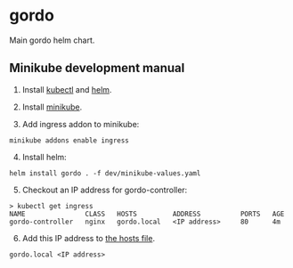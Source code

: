 # gordo

Main gordo helm chart.

## Minikube development manual


1. Install [kubectl](https://kubernetes.io/docs/tasks/tools/#kubectl) and [helm](https://helm.sh/docs/intro/install/).
2. Install [minikube](https://minikube.sigs.k8s.io/docs/start/).

3. Add ingress addon to minikube:
```
minikube addons enable ingress
```
4. Install helm:
```
helm install gordo . -f dev/minikube-values.yaml
```
5. Checkout an IP address for gordo-controller:
```
> kubectl get ingress
NAME               CLASS   HOSTS         ADDRESS          PORTS   AGE
gordo-controller   nginx   gordo.local   <IP address>     80      4m
```
6. Add this IP address to [the hosts file](https://en.wikipedia.org/wiki/Hosts_(file)).
```
gordo.local <IP address>
```
